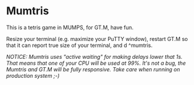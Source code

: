 # Mumtris

This is a tetris game in MUMPS, for GT.M, have fun.

Resize your terminal (e.g. maximize your PuTTY window), restart GT.M so that it can report true size of your terminal, and d ^mumtris.

*NOTICE: Mumtris uses "active waiting" for making delays lower that 1s. That means that one of your CPU will be used at 99%. It's not a bug, the Mumtris and GT.M will be fully responsive. Take care when running on production system ;-)*
